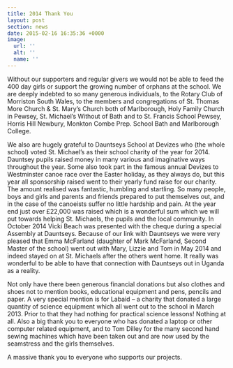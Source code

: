 ```yaml
---
title: 2014 Thank You
layout: post
section: news
date: 2015-02-16 16:35:36 +0000
image:
  url: ''
  alt: ''
  name: ''
---
```

Without our supporters and regular givers we would not be able to feed the 400 day girls or support the growing number of orphans at the school. We are deeply indebted to so many generous individuals, to the Rotary Club of Morriston South Wales, to the members and congregations of St. Thomas More Church &amp; St. Mary’s Church both of Marlborough, Holy Family Church in Pewsey, St. Michael’s Without of Bath and to St. Francis School Pewsey, Horris Hill Newbury, Monkton Combe Prep. School Bath and Marlborough College.

We also are hugely grateful to Dauntseys School at Devizes who (the whole school) voted St. Michael’s as their school charity of the year for 2014. Dauntsey pupils raised money in many various and imaginative ways throughout the year. Some also took part in the famous annual Devizes to Westminster canoe race over the Easter holiday, as they always do, but this year all sponsorship raised went to their yearly fund raise for our charity. The amount realised was fantastic, humbling and startling. So many people, boys and girls and parents and friends prepared to put themselves out, and in the case of the canoeists suffer no little hardship and pain. At the year end just over £22,000 was raised which is a wonderful sum which we will put towards helping St. Michaels, the pupils and the local community. In October 2014 Vicki Beach was presented with the cheque during a special Assembly at Dauntseys. Because of our link with Dauntseys we were very pleased that Emma McFarland (daughter of Mark McFarland, Second Master of the school) went out with Mary, Lizzie and Tom in May 2014 and indeed stayed on at St. Michaels after the others went home. It really was wonderful to be able to have that connection with Dauntseys out in Uganda as a reality.

Not only have there been generous financial donations but also clothes and shoes not to mention books, educational equipment and pens, pencils and paper. A very special mention is for Labaid – a charity that donated a large quantity of science equipment which all went out to the school in March 2013. Prior to that they had nothing for practical science lessons! Nothing at all. Also a big thank you to everyone who has donated a laptop or other computer related equipment, and to Tom Dilley for the many second hand sewing machines which have been taken out and are now used by the seamstress and the girls themselves.

A massive thank you to everyone who supports our projects.